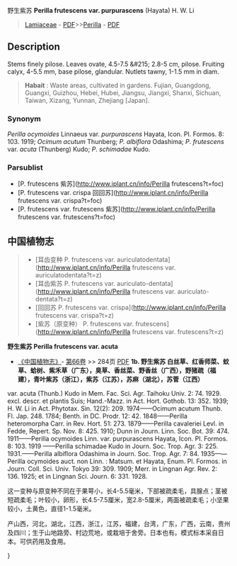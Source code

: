 野生紫苏 **Perilla frutescens var. purpurascens** (Hayata) H. W. Li

> [Lamiaceae](http://www.iplant.cn/info/Lamiaceae?t=foc) - [PDF](http://www.iplant.cn/foc/pdf/Lamiaceae.pdf)>>[Perilla](http://www.iplant.cn/info/Perilla?t=foc) - [PDF](http://www.iplant.cn/foc/pdf/Perilla.pdf)

## Description

Stems finely pilose. Leaves ovate, 4.5-7.5 &amp;#215; 2.8-5 cm, pilose. Fruiting calyx, 4-5.5 mm, base pilose, glandular. Nutlets tawny, 1-1.5 mm in diam.

> **Habait** : 
> Waste areas, cultivated in gardens. Fujian, Guangdong, Guangxi, Guizhou, Hebei, Hubei, Jiangsu, Jiangxi, Shanxi, Sichuan, Taiwan, Xizang, Yunnan, Zhejiang [Japan].

### Synonym
*Perilla ocymoides* Linnaeus var. *purpurascens* Hayata, Icon. Pl. Formos. 8: 103. 1919; *Ocimum acutum* Thunberg; *P. albiflora* Odashima; *P*. *frutescens* var. *acuta* (Thunberg) Kudo; *P*. *schimadae* Kudo.

### Parsublist

* [P.  frutescens  紫苏](http://www.iplant.cn/info/Perilla frutescens?t=foc)
* [P.  frutescens var. crispa  回回苏](http://www.iplant.cn/info/Perilla frutescens var. crispa?t=foc)
* [P.  frutescens var. frutescens  紫苏](http://www.iplant.cn/info/Perilla frutescens var. frutescens?t=foc)

## 中国植物志

> * [耳齿变种  P.  frutescens var. auriculatodentata](http://www.iplant.cn/info/Perilla frutescens var. auriculatodentata?t=z)
> * [耳齿紫苏  P.  frutescens var. auriculato-dentata](http://www.iplant.cn/info/Perilla frutescens var. auriculato-dentata?t=z)
> * [回回苏  P.  frutescens var. crispa](http://www.iplant.cn/info/Perilla frutescens var. crispa?t=z)
> * [紫苏（原变种）  P.  frutescens var. frutescens](http://www.iplant.cn/info/Perilla frutescens var. frutescens?t=z)

**野生紫苏 Perilla frutescens var. acuta**

* [《中国植物志》](http://www.iplant.cn/frps)- [第66卷](http://www.iplant.cn/frps/vol/66) >> 284页 [PDF](http://www.iplant.cn/frps/pdf/66/284.pdf)
**1b. 野生紫苏 白丝草、红香师菜、蚊草、蛤树、紫禾草（广东），臭草、香丝菜、野香丝（广西），野猪疏（福建），青叶紫苏（浙江），紫苏（江苏），苏麻（湖北），苏菅（江西）**

var. acuta (Thunb.) Kudo in Mem. Fac. Sci. Agr. Taihoku Univ. 2: 74. 1929. excl. descr. et plantis Suis; Hand.-Mazz. in Act. Hort. Gothob. 13: 352. 1939; H. W. Li in Act. Phytotax. Sin. 12(2): 209. 1974——Ocimum acutum Thunb. Fl. Jap. 248. 1784; Benth. in DC. Prodr. 12: 42. 1848——Perilla heteromorpha Carr. in Rev. Hort. 51: 273. 1879——Perilla cavaleriei Levl. in Fedde, Repert. Sp. Nov. 8: 425. 1910; Dunn in Journ. Linn. Soc. Bot. 39: 474. 1911——Perilla ocymoides Linn. var. purpurascens Hayata, Icon. Pl. Formos. 8: 103. 1919 ——Perilla schimadae Kudo in Journ. Soc. Trop. Agr. 3: 225. 1931.——Perilla albiflora Odashima in Journ. Soc. Trop. Agr. 7: 84. 1935——Perilla ocymoides auct. non Linn. : Matsum. et Hayata, Enum. Pl. Formos. in Journ. Coll. Sci. Univ. Tokyo 39: 309. 1909; Merr. in Lingnan Agr. Rev. 2: 136. 1925; et in Lingnan Sci. Journ. 6: 331. 1928.

这一变种与原变种不同在于果萼小，长4-5.5毫米，下部被疏柔毛，具腺点；茎被短疏柔毛；叶较小，卵形，长4.5-7.5厘米，宽2.8-5厘米，两面被疏柔毛；小坚果较小，土黄色，直径1-1.5毫米。

产山西，河北，湖北，江西，浙江，江苏，福建，台湾，广东，广西，云南，贵州及四川；生于山地路旁、村边荒地，或栽培于舍旁。日本也有。模式标本采自日本。可供药用及食用。

}